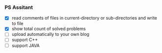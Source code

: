### PS Assitant ###
- [x] read comments of files in current-directory or sub-directories and write to file
- [x] show total count of solved problems
- [ ] upload automatically to your own blog
- [ ] support C++
- [ ] support JAVA

